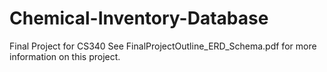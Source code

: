 # Chemical-Inventory-Database
Final Project for CS340
See FinalProjectOutline_ERD_Schema.pdf for more information on this project.
